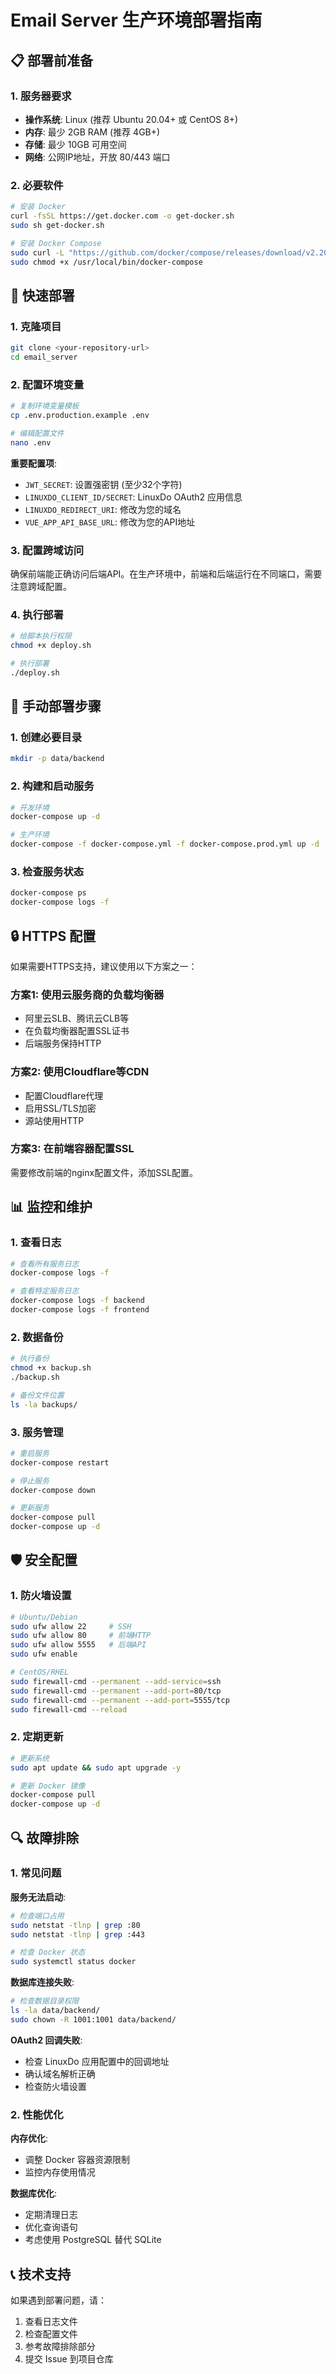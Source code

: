 # Email Server 生产环境部署指南

## 📋 部署前准备

### 1. 服务器要求
- **操作系统**: Linux (推荐 Ubuntu 20.04+ 或 CentOS 8+)
- **内存**: 最少 2GB RAM (推荐 4GB+)
- **存储**: 最少 10GB 可用空间
- **网络**: 公网IP地址，开放 80/443 端口

### 2. 必要软件
```bash
# 安装 Docker
curl -fsSL https://get.docker.com -o get-docker.sh
sudo sh get-docker.sh

# 安装 Docker Compose
sudo curl -L "https://github.com/docker/compose/releases/download/v2.20.0/docker-compose-$(uname -s)-$(uname -m)" -o /usr/local/bin/docker-compose
sudo chmod +x /usr/local/bin/docker-compose
```

## 🚀 快速部署

### 1. 克隆项目
```bash
git clone <your-repository-url>
cd email_server
```

### 2. 配置环境变量
```bash
# 复制环境变量模板
cp .env.production.example .env

# 编辑配置文件
nano .env
```

**重要配置项**:
- `JWT_SECRET`: 设置强密钥 (至少32个字符)
- `LINUXDO_CLIENT_ID/SECRET`: LinuxDo OAuth2 应用信息
- `LINUXDO_REDIRECT_URI`: 修改为您的域名
- `VUE_APP_API_BASE_URL`: 修改为您的API地址

### 3. 配置跨域访问
确保前端能正确访问后端API。在生产环境中，前端和后端运行在不同端口，需要注意跨域配置。

### 4. 执行部署
```bash
# 给脚本执行权限
chmod +x deploy.sh

# 执行部署
./deploy.sh
```

## 🔧 手动部署步骤

### 1. 创建必要目录
```bash
mkdir -p data/backend
```

### 2. 构建和启动服务
```bash
# 开发环境
docker-compose up -d

# 生产环境
docker-compose -f docker-compose.yml -f docker-compose.prod.yml up -d
```

### 3. 检查服务状态
```bash
docker-compose ps
docker-compose logs -f
```

## 🔒 HTTPS 配置

如果需要HTTPS支持，建议使用以下方案之一：

### 方案1: 使用云服务商的负载均衡器
- 阿里云SLB、腾讯云CLB等
- 在负载均衡器配置SSL证书
- 后端服务保持HTTP

### 方案2: 使用Cloudflare等CDN
- 配置Cloudflare代理
- 启用SSL/TLS加密
- 源站使用HTTP

### 方案3: 在前端容器配置SSL
需要修改前端的nginx配置文件，添加SSL配置。

## 📊 监控和维护

### 1. 查看日志
```bash
# 查看所有服务日志
docker-compose logs -f

# 查看特定服务日志
docker-compose logs -f backend
docker-compose logs -f frontend
```

### 2. 数据备份
```bash
# 执行备份
chmod +x backup.sh
./backup.sh

# 备份文件位置
ls -la backups/
```

### 3. 服务管理
```bash
# 重启服务
docker-compose restart

# 停止服务
docker-compose down

# 更新服务
docker-compose pull
docker-compose up -d
```

## 🛡️ 安全配置

### 1. 防火墙设置
```bash
# Ubuntu/Debian
sudo ufw allow 22     # SSH
sudo ufw allow 80     # 前端HTTP
sudo ufw allow 5555   # 后端API
sudo ufw enable

# CentOS/RHEL
sudo firewall-cmd --permanent --add-service=ssh
sudo firewall-cmd --permanent --add-port=80/tcp
sudo firewall-cmd --permanent --add-port=5555/tcp
sudo firewall-cmd --reload
```

### 2. 定期更新
```bash
# 更新系统
sudo apt update && sudo apt upgrade -y

# 更新 Docker 镜像
docker-compose pull
docker-compose up -d
```

## 🔍 故障排除

### 1. 常见问题

**服务无法启动**:
```bash
# 检查端口占用
sudo netstat -tlnp | grep :80
sudo netstat -tlnp | grep :443

# 检查 Docker 状态
sudo systemctl status docker
```

**数据库连接失败**:
```bash
# 检查数据目录权限
ls -la data/backend/
sudo chown -R 1001:1001 data/backend/
```

**OAuth2 回调失败**:
- 检查 LinuxDo 应用配置中的回调地址
- 确认域名解析正确
- 检查防火墙设置

### 2. 性能优化

**内存优化**:
- 调整 Docker 容器资源限制
- 监控内存使用情况

**数据库优化**:
- 定期清理日志
- 优化查询语句
- 考虑使用 PostgreSQL 替代 SQLite

## 📞 技术支持

如果遇到部署问题，请：
1. 查看日志文件
2. 检查配置文件
3. 参考故障排除部分
4. 提交 Issue 到项目仓库
